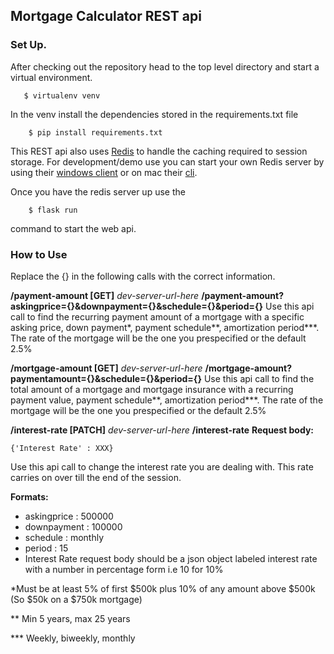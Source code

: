 ## Mortgage Calculator REST api
### Set Up.
After checking out the repository head to the top level directory and start a virtual environment. 

	   $ virtualenv venv
In the venv install the dependencies stored in the requirements.txt file

	    $ pip install requirements.txt

This REST api also uses [Redis](https://redis.io/topics/introduction) to handle the caching required to session storage. 
For development/demo use you can start your own Redis server by using their [windows client](https://redislabs.com/ebook/appendix-a/a-3-installing-on-windows/a-3-2-installing-redis-on-window/) or on mac their [cli](https://redis.io/topics/quickstart).

Once you have the redis server up use the 

		$ flask run
command to start the web api.

### How to Use
Replace the {} in the following calls with the correct information. 

**/payment-amount [GET]**
*dev-server-url-here* **/payment-amount?askingprice={}&downpayment={}&schedule={}&period={}**
Use this api call to find the recurring payment amount of a mortgage with a specific asking price, down payment*, payment schedule**, amortization period***. The rate of the mortgage will be the one you prespecified or the default 2.5%

**/mortgage-amount [GET]**
*dev-server-url-here* **/mortgage-amount?paymentamount={}&schedule={}&period={}**
Use this api call to find the total amount of a mortgage and mortgage insurance with a recurring payment value, payment schedule**, amortization period***. The rate of the mortgage will be the one you prespecified or the default 2.5%

**/interest-rate [PATCH]**
*dev-server-url-here* **/interest-rate**
**Request body:**

    {'Interest Rate' : XXX}
   Use this api call to change the interest rate you are dealing with. This rate carries on over till the end of the session. 
  
**Formats:**

 - askingprice : 500000
 - downpayment : 100000
 - schedule : monthly
 - period : 15
 - Interest Rate request body should be a json object labeled interest rate with a number in percentage form i.e 10 for 10%






*Must be at least 5% of first $500k plus 10% of any amount above $500k (So $50k on a $750k
mortgage)


** Min 5 years, max 25 years


*** Weekly, biweekly, monthly
